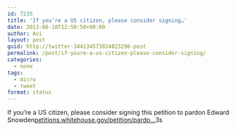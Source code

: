 ```yaml
---
id: 7235
title: 'If you’re a US citizen, please consider signing…'
date: 2013-06-10T12:50:50+00:00
author: Avi
layout: post
guid: http://twitter-344134573824823296-post
permalink: /post/if-youre-a-us-citizen-please-consider-signing/
categories:
  - none
tags:
  - micro
  - tweet
format: status
---
```

If you’re a US citizen, please consider signing this petition to pardon Edward Snowden[petitions.whitehouse.gov/petition/pardo…](https://petitions.whitehouse.gov/petition/pardon-edward-snowden/Dp03vGYD)3s